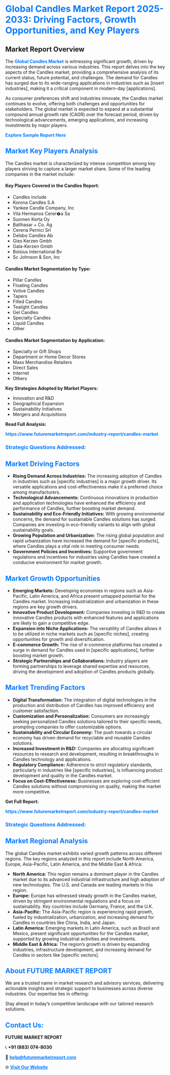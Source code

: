 <h1 style="color: #007BFF;">Global Candles Market Report 2025-2033: Driving Factors, Growth Opportunities, and Key Players</h1>

<section id="overview">
<h2>Market Report Overview</h2>
<p>The <a href="https://www.futuremarketreport.com/industry-report/candles-market" style="color: #007BFF; text-decoration: none;"><strong>Global Candles Market</strong></a> is witnessing significant growth, driven by increasing demand across various industries. This report delves into the key aspects of the Candles market, providing a comprehensive analysis of its current status, future potential, and challenges. The demand for Candles has surged due to its wide-ranging applications in industries such as [insert industries], making it a critical component in modern-day [applications].</p>
<p>As consumer preferences shift and industries innovate, the Candles market continues to evolve, offering both challenges and opportunities for stakeholders. The global market is expected to expand at a substantial compound annual growth rate (CAGR) over the forecast period, driven by technological advancements, emerging applications, and increasing investments by major players.</p>
</section>

<section id="overview">
<p><a href="https://www.futuremarketreport.com/request-sample/reportId=97112" style="color: #007BFF; text-decoration: none;"><strong>Explore Sample Report Here</strong></a></p>
</section>

<section id="key-players">
<h2 style="color: #007BFF;">Market Key Players Analysis</h2>
<p>The Candles market is characterized by intense competition among key players striving to capture a larger market share. Some of the leading companies in the market include:</p>
<h4>Key Players Covered in the Candles Report:</h4>
<ul><li>Candles include</li><li>Korona Candles S.A</li><li>Yankee Candle Company, Inc</li><li>Vila Hermanos Cerer�a Sa</li><li>Suomen Kerta Oy</li><li>Balthasar + Co. Ag</li><li>Cereria Pernici Srl</li><li>Delsbo Candles Ab</li><li>Gies Kerzen Gmbh</li><li>Gala-Kerzen Gmbh</li><li>Bolsius International Bv</li><li>Sc Johnson &amp; Son, Inc</li></ul>
<h4>Candles Market Segmentation by Type:</h4>
<ul><li>Pillar Candles</li><li>Floating Candles</li><li>Votive Candles</li><li>Tapers</li><li>Filled Candles</li><li>Tealight Candles</li><li>Gel Candles</li><li>Specialty Candles</li><li>Liquid Candles</li><li>Other</li></ul>

<h4>Candles Market Segmentation by Application:</h4>
<ul><li>Specialty or Gift Shops</li><li>Department or Home Decor Stores</li><li>Mass Merchandise Retailers</li><li>Direct Sales</li><li>Internet</li><li>Others</li></ul>
<p><strong>Key Strategies Adopted by Market Players:</strong></p>
<ul>
<li>Innovation and R&D</li>
<li>Geographical Expansion</li>
<li>Sustainability Initiatives</li>
<li>Mergers and Acquisitions</li>
</ul>
</section>

<section>
<p><strong>Read Full Analysis: </strong></p><a href="https://www.futuremarketreport.com/industry-report/candles-market" style="color: #007BFF; text-decoration: none;"><strong>https://www.futuremarketreport.com/industry-report/candles-market</strong></a>
<h3 style="color: #007BFF;">Strategic Questions Addressed:</h3>
</section>

<section id="driving-factors">
<h2 style="color: #007BFF;">Market Driving Factors</h2>
<ul>
<li><strong>Rising Demand Across Industries:</strong> The increasing adoption of Candles in industries such as [specific industries] is a major growth driver. Its versatile applications and cost-effectiveness make it a preferred choice among manufacturers.</li>
<li><strong>Technological Advancements:</strong> Continuous innovations in production and application technologies have enhanced the efficiency and performance of Candles, further boosting market demand.</li>
<li><strong>Sustainability and Eco-Friendly Initiatives:</strong> With growing environmental concerns, the demand for sustainable Candles solutions has surged. Companies are investing in eco-friendly variants to align with global sustainability goals.</li>
<li><strong>Growing Population and Urbanization:</strong> The rising global population and rapid urbanization have increased the demand for [specific products], where Candles plays a vital role in meeting consumer needs.</li>
<li><strong>Government Policies and Incentives:</strong> Supportive government regulations and incentives for industries using Candles have created a conducive environment for market growth.</li>
</ul>
</section>

<section id="growth-opportunities">
<h2 style="color: #007BFF;">Market Growth Opportunities</h2>
<ul>
<li><strong>Emerging Markets:</strong> Developing economies in regions such as Asia-Pacific, Latin America, and Africa present untapped potential for the Candles market. Increasing industrialization and urbanization in these regions are key growth drivers.</li>
<li><strong>Innovative Product Development:</strong> Companies investing in R&D to create innovative Candles products with enhanced features and applications are likely to gain a competitive edge.</li>
<li><strong>Expansion into Niche Applications:</strong> The versatility of Candles allows it to be utilized in niche markets such as [specific niches], creating opportunities for growth and diversification.</li>
<li><strong>E-commerce Growth:</strong> The rise of e-commerce platforms has created a surge in demand for Candles used in [specific applications], further boosting market growth.</li>
<li><strong>Strategic Partnerships and Collaborations:</strong> Industry players are forming partnerships to leverage shared expertise and resources, driving the development and adoption of Candles products globally.</li>
</ul>
</section>

<section id="trending-factors">
<h2 style="color: #007BFF;">Market Trending Factors</h2>
<ul>
<li><strong>Digital Transformation:</strong> The integration of digital technologies in the production and distribution of Candles has improved efficiency and customer satisfaction.</li>
<li><strong>Customization and Personalization:</strong> Consumers are increasingly seeking personalized Candles solutions tailored to their specific needs, prompting companies to offer customizable options.</li>
<li><strong>Sustainability and Circular Economy:</strong> The push towards a circular economy has driven demand for recyclable and reusable Candles solutions.</li>
<li><strong>Increased Investment in R&D:</strong> Companies are allocating significant resources to research and development, resulting in breakthroughs in Candles technology and applications.</li>
<li><strong>Regulatory Compliance:</strong> Adherence to strict regulatory standards, particularly in industries like [specific industries], is influencing product development and quality in the Candles market.</li>
<li><strong>Focus on Cost-Effectiveness:</strong> Businesses are exploring cost-efficient Candles solutions without compromising on quality, making the market more competitive.</li>
</ul>
</section>

<section>
<p><strong>Get Full Report: </strong></p><a href="https://www.futuremarketreport.com/industry-report/candles-market" style="color: #007BFF; text-decoration: none;"><strong>https://www.futuremarketreport.com/industry-report/candles-market</strong></a>
<h3 style="color: #007BFF;">Strategic Questions Addressed:</h3>
</section>


<section id="regional-analysis">
<h2 style="color: #007BFF;">Market Regional Analysis</h2>
<p>The global Candles market exhibits varied growth patterns across different regions. The key regions analyzed in this report include North America, Europe, Asia-Pacific, Latin America, and the Middle East & Africa:</p>
<ul>
<li><strong>North America:</strong> This region remains a dominant player in the Candles market due to its advanced industrial infrastructure and high adoption of new technologies. The U.S. and Canada are leading markets in this region.</li>
<li><strong>Europe:</strong> Europe has witnessed steady growth in the Candles market, driven by stringent environmental regulations and a focus on sustainability. Key countries include Germany, France, and the U.K.</li>
<li><strong>Asia-Pacific:</strong> The Asia-Pacific region is experiencing rapid growth, fueled by industrialization, urbanization, and increasing demand for Candles in countries like China, India, and Japan.</li>
<li><strong>Latin America:</strong> Emerging markets in Latin America, such as Brazil and Mexico, present significant opportunities for the Candles market, supported by growing industrial activities and investments.</li>
<li><strong>Middle East & Africa:</strong> The region’s growth is driven by expanding industries, infrastructure development, and increasing demand for Candles in sectors like [specific sectors].</li>
</ul>
</section>

<footer>
<h2 style="color: #007BFF;">About FUTURE MARKET REPORT</h2>
<p>We are a trusted name in market research and advisory services, delivering actionable insights and strategic support to businesses across diverse industries. Our expertise lies in offering:</p>

<p>Stay ahead in today’s competitive landscape with our tailored research solutions.</p>

<h2 style="color: #007BFF;">Contact Us:</h2>
<p><strong>FUTURE MARKET REPORT</strong></p>
<p>📞 <strong>+91 (883) 074-8030</strong></p>
<p>📧 <strong><a href="mailto:help@futuremarketreport.com" style="color: #007BFF;">help@futuremarketreport.com</a></strong></p>
<p>🌐 <strong><a href="https://www.futuremarketreport.com/" style="color: #007BFF;">Visit Our Website</a></strong></p>
</footer>